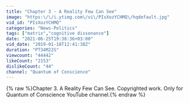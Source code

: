 ```yaml
---
title: "Chapter 3 - A Reality Few Can See"
image: "https:\/\/i.ytimg.com\/vi\/PIsXozYCHMQ\/hqdefault.jpg"
vid_id: "PIsXozYCHMQ"
categories: "News-Politics"
tags: ["matrix","cognitive dissonance"]
date: "2021-06-25T19:38:36+03:00"
vid_date: "2019-01-18T12:41:38Z"
duration: "PT34M22S"
viewcount: "44442"
likeCount: "2153"
dislikeCount: "44"
channel: "Quantum of Conscience"
---
```

{% raw %}Chapter 3. A Reality Few Can See. Copyrighted work. Only for Quantum of Conscience YouTube channel.{% endraw %}
